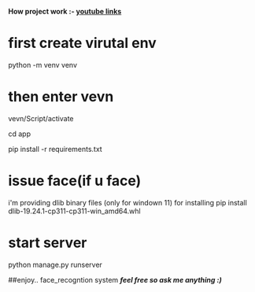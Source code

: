 **How project work :- [youtube links](https://youtu.be/ZQdNEomgqmw?si=wwbeLx559NY6Dy49)**

# first create virutal env

python -m venv venv

# then enter vevn

vevn/Script/activate

cd app

pip install -r requirements.txt

# issue face(if u face)
 i'm providing dlib binary files (only for windown 11)
 for installing 
 pip install dlib-19.24.1-cp311-cp311-win_amd64.whl

# start server

python manage.py runserver

##enjoy.. face_recogntion system
***feel free so ask me anything :)***
